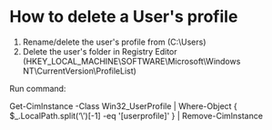 # How to delete a User's profile

1. Rename/delete the user's profile from (C:\Users)
2. Delete the user's folder in Registry Editor (HKEY_LOCAL_MACHINE\SOFTWARE\Microsoft\Windows NT\CurrentVersion\ProfileList)

Run command:

Get-CimInstance -Class Win32_UserProfile | Where-Object { $_.LocalPath.split(‘\’)[-1] -eq '[userprofile]' } | Remove-CimInstance
